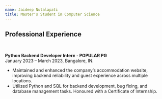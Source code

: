 ```yaml
---
name: Jaideep Nutalapati
title: Master's Student in Computer Science
---
```


## Professional Experience

<br>

**Python Backend Developer Intern - POPULAR PG**   
January 2023 – March 2023,
Bangalore, IN.
- Maintained and enhanced the company’s accommodation website, improving backend reliability and guest experience
across multiple locations.
- Utilized Python and SQL for backend development, bug fixing, and database management tasks. Honoured with a
Certificate of Internship.
